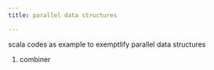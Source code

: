 ```yaml
---
title: parallel data structures

---
```




scala codes as example to exemptlify parallel data structures


1. combiner







